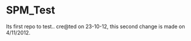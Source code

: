 SPM_Test
========

Its first repo to test.. cre@ted on 23-10-12, this second change is made on 4/11/2012.
